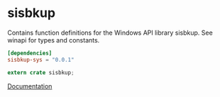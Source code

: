 # sisbkup #
Contains function definitions for the Windows API library sisbkup. See winapi for types and constants.

```toml
[dependencies]
sisbkup-sys = "0.0.1"
```

```rust
extern crate sisbkup;
```

[Documentation](https://retep998.github.io/doc/winapi/sisbkup/)
